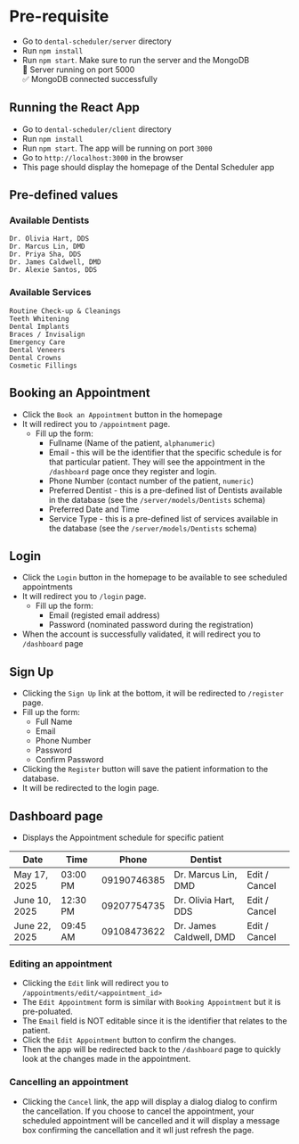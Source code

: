 # Pre-requisite

- Go to `dental-scheduler/server` directory
- Run `npm install`
- Run `npm start`. Make sure to run the server and the MongoDB \
  🚀 Server running on port 5000 \
  ✅ MongoDB connected successfully

## Running the React App

- Go to `dental-scheduler/client` directory
- Run `npm install`
- Run `npm start`. The app will be running on port `3000`
- Go to `http://localhost:3000` in the browser
- This page should display the homepage of the Dental Scheduler app

## Pre-defined values

### Available Dentists

    Dr. Olivia Hart, DDS
    Dr. Marcus Lin, DMD
    Dr. Priya Sha, DDS
    Dr. James Caldwell, DMD
    Dr. Alexie Santos, DDS

### Available Services

    Routine Check-up & Cleanings
    Teeth Whitening
    Dental Implants
    Braces / Invisalign
    Emergency Care
    Dental Veneers
    Dental Crowns
    Cosmetic Fillings

## Booking an Appointment

- Click the `Book an Appointment` button in the homepage
- It will redirect you to `/appointment` page.
  - Fill up the form:
    - Fullname (Name of the patient, `alphanumeric`)
    - Email - this will be the identifier that the specific schedule is for that particular patient. They will see the appointment in the `/dashboard` page once they register and login.
    - Phone Number (contact number of the patient, `numeric`)
    - Preferred Dentist - this is a pre-defined list of Dentists available in the database (see the `/server/models/Dentists` schema)
    - Preferred Date and Time
    - Service Type - this is a pre-defined list of services available in the database (see the `/server/models/Dentists` schema)

## Login

- Click the `Login` button in the homepage to be available to see scheduled appointments
- It will redirect you to `/login` page.
  - Fill up the form:
    - Email (registed email address)
    - Password (nominated password during the registration)
- When the account is successfully validated, it will redirect you to `/dashboard` page

## Sign Up

- Clicking the `Sign Up` link at the bottom, it will be redirected to `/register` page.
- Fill up the form:
  - Full Name
  - Email
  - Phone Number
  - Password
  - Confirm Password
- Clicking the `Register` button will save the patient information to the database.
- It will be redirected to the login page.

## Dashboard page

- Displays the Appointment schedule for specific patient

| Date          | Time     | Phone       | Dentist                 |               |
| ------------- | -------- | ----------- | ----------------------- | ------------- |
| May 17, 2025  | 03:00 PM | 09190746385 | Dr. Marcus Lin, DMD     | Edit / Cancel |
| June 10, 2025 | 12:30 PM | 09207754735 | Dr. Olivia Hart, DDS    | Edit / Cancel |
| June 22, 2025 | 09:45 AM | 09108473622 | Dr. James Caldwell, DMD | Edit / Cancel |

### Editing an appointment

- Clicking the `Edit` link will redirect you to `/appointments/edit/<appointment_id>`
- The `Edit Appointment` form is similar with `Booking Appointment` but it is pre-poluated.
- The `Email` field is NOT editable since it is the identifier that relates to the patient.
- Click the `Edit Appointment` button to confirm the changes.
- Then the app will be redirected back to the `/dashboard` page to quickly look at the changes made in the appointment.

### Cancelling an appointment

- Clicking the `Cancel` link, the app will display a dialog dialog to confirm the cancellation. If you choose to cancel the appointment, your scheduled appointment will be cancelled and it will display a message box confirming the cancellation and it wll just refresh the page.
